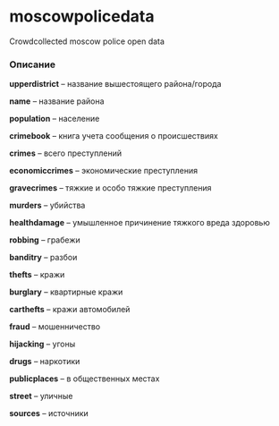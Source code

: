 # moscowpolicedata
Crowdcollected moscow police open data

### Описание
**upperdistrict** –	название вышестоящего района/города

**name** –	название района

**population** –	население

**crimebook** –	книга учета сообщения о происшествиях 

**crimes** –	всего преступлений

**economiccrimes** –	экономические преступления

**gravecrimes** –	тяжкие и особо тяжкие преступления

**murders** –	убийства

**healthdamage** –	умышленное причинение тяжкого вреда здоровью

**robbing** –	грабежи

**banditry** –	разбои

**thefts** –	кражи

**burglary** –	квартирные кражи

**carthefts** –	кражи автомобилей

**fraud** –	мошенничество

**hijacking** –	угоны

**drugs** –	наркотики

**publicplaces** –	в общественных местах

**street** –	уличные

**sources** –	источники
